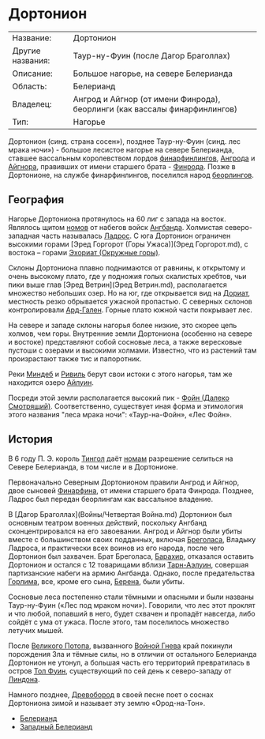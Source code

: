 # Дортонион

|                   |                                       |
|-------------------|---------------------------------------|
|Название:          |Дортонион                              |
|Другие названия:   |Таур-ну-Фуин (после Дагор Браголлах)   |
|Описание:          |Большое нагорье, на севере Белерианда  |
|Область:           |Белерианд                              |
|Владелец:          |Ангрод и Айгнор (от имени Финрода), беорлинги (как вассалы финарфинлингов) |
|Тип:               |Нагорье                                |

Дортонион (синд. страна сосен»), позднее Таур-ну-Фуин (синд. лес мрака ночи») -
большое лесистое нагорье на севере Белерианда, ставшее вассальным королевством
лордов [финарфинлингов](Народы/финарфинлинги.md), [Ангрода](Личности/Ангрод.md)
и [Айгнора](Личности/Айгнор.md), правивших от имени старшего брата -
[Финрода](Личности/Финрод.md). Позже в Дортонионе, на службе финарфинлингов,
поселился народ [беорлингов](Народы/беорлинги.md).

## География

Нагорье Дортониона протянулось на 60 лиг с запада на восток. Являлось щитом
[номов](Народы/номы.md) от набегов войск [Ангбанда](Ангбанд.md). Холмистая
северо-западная часть называлась [Ладрос](Ладрос.md). С юга Дортонион ограничен
высокими горами [Эред Горгорот (Горы Ужаса)](Эред Горгорот.md), с востока –
горами [Эхориат (Окружные горы)](Эхориат.md).

Склоны Дортониона плавно  поднимаются от равнины, к открытому и очень высокому
плато, где у подножия голых скалистых хребтов, чьи пики выше глав
[Эред Ветрин](Эред Ветрин.md), располагается множество небольших озер. Но на
юг, где открывается вид на [Дориат](Дориат.md), местность резко обрывается
ужасной пропастью. С северных склонов контролировали [Ард-Гален](Ард-Гален.md).
Горные плато южной части покрывает лес.

На севере и западе склоны нагорья более низкие, это скорее цепь холмов, чем
горы. Внутренние земли Дортониона (особенно на севере и востоке) представляют
собой сосновые леса, а также вересковые пустоши с озерами и высокими холмами.
Известно, что из растений там произрастают также тис и папоротник.

Реки [Миндеб](Миндеб.md) и [Ривиль](Ривиль.md) берут свои истоки с этого
нагорья, там же находится озеро [Айлуин](Айлуин.md).

Посреди этой земли располагается высокий пик -
[Фойн (Далеко Смотрящий)](Фойн.md). Соответственно, существует иная форма и
этимология этого названия "леса мрака ночи": «Таур-на-Фойн», «Лес Фойн».

## История

В 6 году П. Э. король [Тингол](Личности/Тингол.md) даёт [номам](Народы/номы.md)
разрешение селиться на Севере Белерианда, в том числе и в Дортонионе.

Первоначально Северным Дортонионом правили Ангрод и Айгнор, двое сыновей
[Финарфина](Личности/Финарфин.md), от имени старшего брата Финрода. Позднее,
Ладрос был передан беорлингам как вассальное владение.

В [Дагор Браголлах](Войны/Четвертая Война.md) Дортонион был основным театром
военных действий, поскольку Ангбанд сконцентрировался на его завоевании. Ангрод
и Айгнор были убиты вместе с большинством своих подданных, включая
[Бреголаса](Личности/Бреголас.md), Владыку Ладроса, и практически всех воинов
из его народа, после чего Дортонион был захвачен. Брат Бреголаса,
[Барахир](Личности/Барахир.md), отказался оставить Дортонион и остался с 12
товарищами вблизи [Тарн-Аэлуин](Айлуин.md), совершая партизанские набеги на
армию Ангбанда. Однако, после предательства [Горлима](Личности/Горлим.md),
все, кроме его сына, [Берена](Личности/Берен.md), были убиты.

Сосновые леса постепенно стали тёмными и опасными и были названы Таур-ну-Фуин
(«Лес под мраком ночи»). Говорили, что лес этот проклят и что любой, попавший в
него, будет схвачен и пропадёт навсегда, либо сойдёт с ума от ужаса. После
этого, там поселилось множество летучих мышей.

После [Великого Потопа](), вызванного [Войной Гнева]() край покинули порождения
Зла и тёмные силы, но в отличии от остального Белерианда Дортонион не утонул, а
большая часть его территорий превратилась в остров [Тол Фуин](), существующий по
сей день к северо-западу от [Линдона]().

Намного позднее, [Древобород]() в своей песне поет о соснах Дортониона зимой и
называет эту землю «Ород-на-Тон».


*   [Белерианд](index.md)
*   [Западный Белерианд](Западный%20Белерианд.md)
